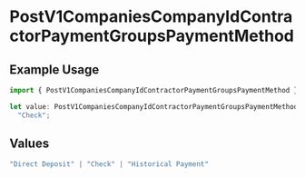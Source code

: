# PostV1CompaniesCompanyIdContractorPaymentGroupsPaymentMethod

## Example Usage

```typescript
import { PostV1CompaniesCompanyIdContractorPaymentGroupsPaymentMethod } from "@gusto/embedded-api/models/operations/postv1companiescompanyidcontractorpaymentgroups.js";

let value: PostV1CompaniesCompanyIdContractorPaymentGroupsPaymentMethod =
  "Check";
```

## Values

```typescript
"Direct Deposit" | "Check" | "Historical Payment"
```